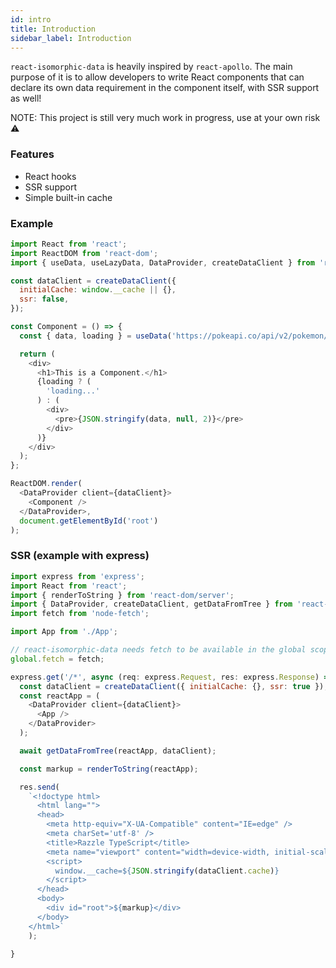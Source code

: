 ```yaml
---
id: intro
title: Introduction
sidebar_label: Introduction
---
```


`react-isomorphic-data` is heavily inspired by `react-apollo`. The main purpose of it is to allow developers to write React components that can declare its own data requirement in the component itself, with SSR support as well!

NOTE: This project is still very much work in progress, use at your own risk ⚠️

### Features
- React hooks 
- SSR support
- Simple built-in cache

### Example
```javascript
import React from 'react';
import ReactDOM from 'react-dom';
import { useData, useLazyData, DataProvider, createDataClient } from 'react-isomorphic-data';

const dataClient = createDataClient({
  initialCache: window.__cache || {},
  ssr: false,
});

const Component = () => {
  const { data, loading } = useData('https://pokeapi.co/api/v2/pokemon/3/', {});

  return (
    <div>
      <h1>This is a Component.</h1>
      {loading ? (
        'loading...'
      ) : (
        <div>
          <pre>{JSON.stringify(data, null, 2)}</pre>
        </div>
      )}
    </div>
  );
};

ReactDOM.render(
  <DataProvider client={dataClient}>
    <Component />
  </DataProvider>,
  document.getElementById('root')
);
```

### SSR (example with express)
```javascript
import express from 'express';
import React from 'react';
import { renderToString } from 'react-dom/server';
import { DataProvider, createDataClient, getDataFromTree } from 'react-isomorphic-data';
import fetch from 'node-fetch';

import App from './App';

// react-isomorphic-data needs fetch to be available in the global scope
global.fetch = fetch;

express.get('/*', async (req: express.Request, res: express.Response) => {
  const dataClient = createDataClient({ initialCache: {}, ssr: true });
  const reactApp = (
    <DataProvider client={dataClient}>
      <App />
    </DataProvider>
  );

  await getDataFromTree(reactApp, dataClient);

  const markup = renderToString(reactApp);

  res.send(
    `<!doctype html>
      <html lang="">
      <head>
        <meta http-equiv="X-UA-Compatible" content="IE=edge" />
        <meta charSet='utf-8' />
        <title>Razzle TypeScript</title>
        <meta name="viewport" content="width=device-width, initial-scale=1">
        <script>
          window.__cache=${JSON.stringify(dataClient.cache)}
        </script>
      </head>
      <body>
        <div id="root">${markup}</div>
      </body>
    </html>`
    );

}